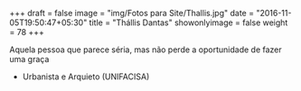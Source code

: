 +++
draft = false
image = "img/Fotos para Site/Thallis.jpg"
date = "2016-11-05T19:50:47+05:30"
title = "Thállis Dantas"
showonlyimage = false
weight = 78
+++

<!--more-->
Aquela pessoa que parece séria, mas não perde a oportunidade de fazer uma graça

* Urbanista e Arquieto (UNIFACISA)
